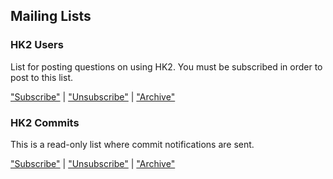 ## Mailing Lists


### HK2 Users

List for posting questions on using HK2. You must be subscribed in order to post to this list.

["Subscribe"][usersub] | ["Unsubscribe"][userunsub] | ["Archive"][userarchive]

<!-- ### HK2 Developers

List for posting patches and discussing internal code implementation issues. You must be subscribed
in order to post to this list.

["Subscribe"][devsub] | ["Unsubscribe"][devunsub] | ["Archive"][devarchive] -->

### HK2 Commits

This is a read-only list where commit notifications are sent.

["Subscribe"][commitsub] | ["Unsubscribe"][commitunsub] | ["Archive"][commitarchive]

[usersub]: mailto:sympa@hk2.java.net?subject=subscribe%20users@hk2.java.net
[userunsub]: mailto:sympa@hk2.java.net?subject=unsubscribe%20users@hk2.java.net
[userarchive]: https://java.net/projects/hk2/lists/users/archive
[devsub]: mailto:sympa@hk2.java.net?subject=subscribe%20dev@hk2.java.net
[devunsub]: mailto:sympa@hk2.java.net?subject=unsubscribe%20dev@hk2.java.net
[devarchive]: https://java.net/projects/hk2/lists/dev/archive
[commitsub]: mailto:sympa@hk2.java.net?subject=subscribe%20commits@hk2.java.net
[commitunsub]: mailto:sympa@hk2.java.net?subject=unsubscribe%20commits@hk2.java.net
[commitarchive]: https://java.net/projects/hk2/lists/commits/archive

